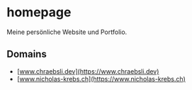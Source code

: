 # homepage

Meine persönliche Website und Portfolio.

## Domains

- [www.chraebsli.dev](https://www.chraebsli.dev)
- [www.nicholas-krebs.ch](https://www.nicholas-krebs.ch)
